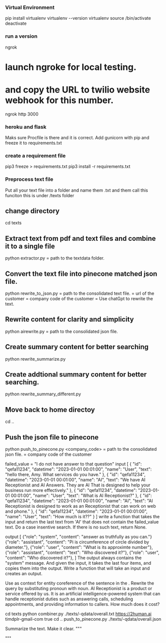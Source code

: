 
### Virtual Environment
pip install virtualenv
virtualenv --version
virtualenv <env-name>
source <env-name>/bin/activate
deactivate


### run a version
ngrok
# launch ngroke for local testing.
# and copy the URL to twilio website webhook for this number.
ngrok http 3000


### heroku and flask
Maks sure Procfile is there and it is correct.
Add gunicorn with pip and freeze it to requirements.txt


### create a requirement file
pip3 freeze > requirements.txt
pip3 install -r requirements.txt


### Preprocess text file
Put all your text file into a folder and name them .txt
and them call this funciton
this is under /texts folder

## change directory
cd texts
## Extract text from pdf and text files and combine it to a single file
python extractor.py <folder-path>
<folder-path> = path to the textdata folder.

## Convert the text file into pinecone matched json file.
python rewrite_to_json.py <file-path> <url> <company-code> <is-rewrite>
<file-path> = path to the consolidated text file.
<url> = url of the customer
<comapny-code> = company code of the customer
<is-rewrite> = Use chatGpt to rewrite the text.

## Rewrite content for clarity and simplicity
python airewrite.py <file-path>
<file-path> = path to the consolidated json file.

## Create summary content for better searching
python rewrite_summarize.py <file-path> <company-code>
## Create addtional summary content for better searching.
python rewrite_summary_different.py <file-path>
## Move back to home directoy
cd ..

## Push the json file to pinecone
python push_to_pinecone.py <file-path> <company_code>
<file-path> = path to the consolidated json file.
<comapny-code> = company code of the customer

failed_value = "I do not have answer to that question"
input
[
    { "id": "qefa11234", "datetime": "2023-01-01 00:01:00", "name": "User", "text": "hello there, Amy.  What services do you have." },
    { "id": "qefa11234", "datetime": "2023-01-01 00:01:00", "name": "AI", "text": "We have AI Receptionist and AI Answers.  They are AI That is designed to help your business run more effectively." },
    { "id": "qefa11234", "datetime": "2023-01-01 00:01:00", "name": "User", "text": "What is AI Receptionist?" },
    { "id": "qefa11234", "datetime": "2023-01-01 00:01:00", "name": "AI", "text": "AI Receptionist is designed to work as an Receptionist that can work on web and phone." },
    { "id": "qefa11234", "datetime": "2023-01-01 00:01:00", "name": "User", "text": "How much is it??" }
]
write a function that takes the input and return the last text from 'AI' that does not contain the failed_value text. Do a case insentive search. If there is no such text, return None.

output
[
    {"role": "system", "content": "answer as truthfully as you can."}
    {"role": "assistant", "content": "Pi is circumference of circle divided by diameter."},
    {"role": "user", "content": "What is its approximte number"},
    {"role": "assistant", "content": "text": "Who discovered it?"},
    {"role": "user", "content":  "Who discovered it?"},
]
The output always contains the "system" message.  And given the input, it takes the last four items, and copies them into the output.
Write a function that will take an input and creates an output.


Use <context> as context for entity coreference of the sentence in the <query>.  Rewrite the query by substituting pronoun with noun.
<context>AI Receptionist is a product or service offered by us. It is an artificial intelligence-powered system that can handle receptionist duties such as answering calls, scheduling appointments, and providing information to callers.</context>  <query>How much does it cost?</query>

cd texts
python combiner.py ./texts/-qdata/overall.txt https://2human.ai timdplr-gmail-com true
cd ..
push_to_pinecone.py ./texts/-qdata/overall.json 



Summarize the text.  Make it clear.
""" 

"""
